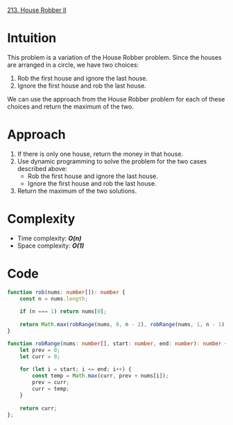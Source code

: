 [213. House Robber II](https://leetcode.com/problems/house-robber-ii/)

# Intuition

This problem is a variation of the House Robber problem. Since the houses are arranged in a circle, we have two choices:

1. Rob the first house and ignore the last house.
2. Ignore the first house and rob the last house.

We can use the approach from the House Robber problem for each of these choices and return the maximum of the two.

# Approach

1. If there is only one house, return the money in that house.
2. Use dynamic programming to solve the problem for the two cases described above:
   - Rob the first house and ignore the last house.
   - Ignore the first house and rob the last house.
3. Return the maximum of the two solutions.

# Complexity

- Time complexity: ***O(n)***
- Space complexity: ***O(1)***

# Code

```typescript
function rob(nums: number[]): number {
    const n = nums.length;
    
    if (n === 1) return nums[0];
    
    return Math.max(robRange(nums, 0, n - 2), robRange(nums, 1, n - 1));
}

function robRange(nums: number[], start: number, end: number): number {
    let prev = 0;
    let curr = 0;
    
    for (let i = start; i <= end; i++) {
        const temp = Math.max(curr, prev + nums[i]);
        prev = curr;
        curr = temp;
    }
    
    return curr;
};

```
